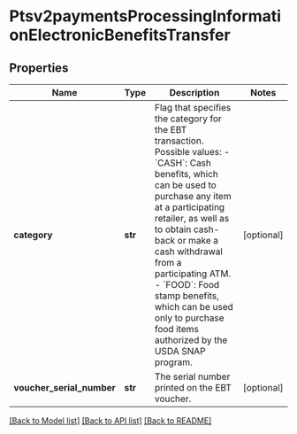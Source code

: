 # Ptsv2paymentsProcessingInformationElectronicBenefitsTransfer

## Properties
Name | Type | Description | Notes
------------ | ------------- | ------------- | -------------
**category** | **str** | Flag that specifies the category for the EBT transaction.  Possible values: - &#x60;CASH&#x60;: Cash benefits, which can be used to purchase any item at a participating retailer, as well as to obtain cash-back or make a cash withdrawal from a participating ATM. - &#x60;FOOD&#x60;: Food stamp benefits, which can be used only to purchase food items authorized by the USDA SNAP program.  | [optional] 
**voucher_serial_number** | **str** | The serial number printed on the EBT voucher.  | [optional] 

[[Back to Model list]](../README.md#documentation-for-models) [[Back to API list]](../README.md#documentation-for-api-endpoints) [[Back to README]](../README.md)


